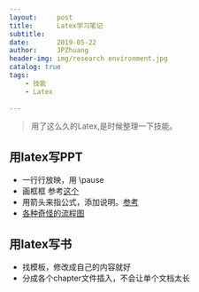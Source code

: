 ```yaml
---
layout:     post
title:      Latex学习笔记
subtitle:   
date:       2019-05-22
author:     JPZhuang
header-img: img/research environment.jpg
catalog: true
tags:
    - 技能
    - Latex
   
---
```


<head>
    <script src="https://cdn.mathjax.org/mathjax/latest/MathJax.js?config=TeX-AMS-MML_HTMLorMML" type="text/javascript"></script>
    <script type="text/x-mathjax-config">
        MathJax.Hub.Config({
            tex2jax: {
            skipTags: ['script', 'noscript', 'style', 'textarea', 'pre'],
            inlineMath: [['$','$']]
            }
        });
    </script>
</head>



> 用了这么久的Latex,是时候整理一下技能。



## 用latex写PPT

- 一行行放映，用 \pause
- 画框框 参考[这个](https://tex.stackexchange.com/questions/96289/how-to-connect-beamer-blocks-by-arrows)
- 用箭头来指公式，添加说明。[参考](https://tex.stackexchange.com/questions/15695/how-to-add-an-arrow-and-explanation-to-each-term-in-an-equation-in-beamer)
- [各种奇怪的流程图](http://tug.org/PSTricks/main.cgi?file=pst-node/nodes#text)

## 用latex写书

- 找模板，修改成自己的内容就好
- 分成各个chapter文件插入，不会让单个文档太长


